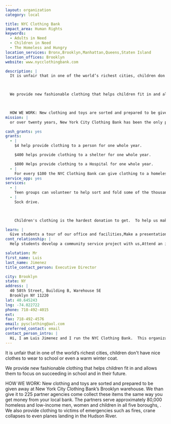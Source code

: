 ```yaml
---
layout: organization
category: local

title: NYC Clothing Bank
impact_area: Human Rights
keywords: 
  - Adults in Need
  - Children in Need
  - The Homeless and Hungry
location_services: Bronx,Brooklyn,Manhattan,Queens,Staten Island
location_offices: Brooklyn
website: www.nycclothingbank.com

description: |
  It is unfair that in one of the world’s richest cities, children don't have nice clothes to wear to school or even a warm winter coat.

  

  We provide new fashionable clothing that helps children fit in and allows them to focus on succeeding in school and in their future.

  

  HOW WE WORK: New clothing and toys are sorted and prepared to be given away at New York City Clothing Bank’s Brooklyn warehouse.  We than give it to 225 partner agencies come collect these items the same way you get money from your local bank.  The partners serve approximately 80,000 homeless and low-income men, women and children in all five boroughs, .  We also provide clothing to victims of emergencies such as fires, crane collapses to even planes landing in the Hudson River.
mission: |
  or over twenty years, New York City Clothing Bank has been the only program in New York City to distribute new apparel, toys and other goods to help New Yorkers in need through its Clothing Community Resource Center (CCRC). This new merchandise assists the City’s adult homeless and low income population in achieving self-sufficiency and the self-confidence necessary to find employment and housing. New fashionable clothing also helps to increase children’s self-esteem and allows them to focus on succeeding in school and in their future endeavors.

cash_grants: yes
grants: 
  - |
    $4 help provide clothing to a person for one whole year.

    $400 helps provide clothing to a shelter for one whole year.

    $800 Helps provide clothing to a Hospital for one whole year.
  - |
    For every $100 the NYC Clothing Bank can give clothing to a homeless shelter each season.  This is very important in September so the children at these shelters can have new clothes to go back to school. This is also very important in December so children at these shelters have new clothes for the holidays as well as toys.
service_opp: yes
services: 
  - |
    Teen groups can volunteer to help sort and fold some of the thousands pieces of clothing we distribute to the needy.
  - |
    Sock drive.

    

    Children's clothing is the hardest donation to get.  To help us make sure we have enough children's clothing, we ask groups to collect new packages of children's socks and undergarments.  This group donation would then be directly delivered to a specific partner such as a family shelter.

learn: |
  Give students a tour of our office and facilities,Make a presentation about our organization,Speak over the phone about our work
cont_relationship: |
  Help students develop a community service project with us,Attend an in-school Check Award Assembly if we receive a grant,Help students tell local newspapers and media about their grant and/or project with us,Educate the school by leading a workshop,Collect pennies during the Penny Harvest next fall

salutation: Mr
first_name: Luis
last_name: Jimenez
title_contact_person: Executive Director

city: Brooklyn
state: NY
address: |
  40 58th Street, Building B, Warehouse 5E  
  Brooklyn NY 11220
lat: 40.645243
lng: -74.022722
phone: 718-492-4015
ext: 
fax: 718-492-4576
email: pysclothing@aol.com
preferred_contact: email
contact_person_intro: |
  Hi, I am Luis Jimenez and I run the NYC Clothing Bank.  This organization allows me to help people help those less fortunate I am.  Several years ago my son talked me into doing a penny drive for his grammar school and it was the most fun I had helping children make a difference.
---
```

It is unfair that in one of the world’s richest cities, children don't have nice clothes to wear to school or even a warm winter coat.



We provide new fashionable clothing that helps children fit in and allows them to focus on succeeding in school and in their future.



HOW WE WORK: New clothing and toys are sorted and prepared to be given away at New York City Clothing Bank’s Brooklyn warehouse.  We than give it to 225 partner agencies come collect these items the same way you get money from your local bank.  The partners serve approximately 80,000 homeless and low-income men, women and children in all five boroughs, .  We also provide clothing to victims of emergencies such as fires, crane collapses to even planes landing in the Hudson River.